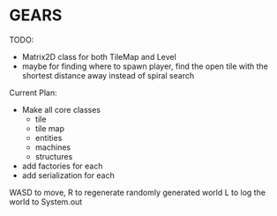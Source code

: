 # GEARS

TODO:
* Matrix2D class for both TileMap and Level
* maybe for finding where to spawn player, find the open tile with the shortest distance away instead of spiral search

Current Plan:
* Make all core classes
    * tile
    * tile map
    * entities
    * machines
    * structures
* add factories for each
* add serialization for each

WASD to move,
R to regenerate randomly generated world
L to log the world to System.out